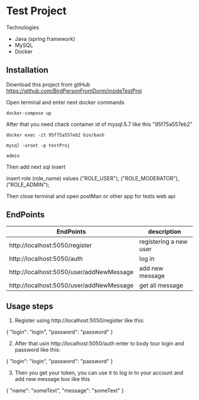 # Test Project

Technologies

- Java (spring framework)
- MySQL
- Docker


## Installation

Download this project from gitHub https://github.com/BirdPersonFromDorm/insideTestProj

Open terminal and enter next docker commands

```
docker-compose up
```
After that you need chack container id of mysql:5.7 like this "95f75a557eb2"

```
docker exec -it 95f75a557eb2 bin/bash
```
```
mysql -uroot -p testProj
```
```
admin
```

Then add next sql insert

insert role
(role_name)
values
("ROLE_USER"),
("ROLE_MODERATOR"),
("ROLE_ADMIN");

Then close terminal and open postMan or other app for tests web api

## EndPoints

| EndPoints | description |
| ------ | ------ |
| http://localhost:5050/register | registering a new user |
| http://localhost:5050/auth | log in |
| http://localhost:5050/user/addNewMessage | add new message |
| http://localhost:5050/user/addNewMessage | get all message |

## Usage steps

1. Register using http://localhost:5050/register like this:

{
"login": "login",
"password": "password"
}

2. After that usin http://localhost:5050/auth enter to body tour login and password like this:

{
"login": "login",
"password": "password"
}

3. Then you get your token, you can use it to log in to your account and add new message box like this

{
"name": "someText",
"message": "someText"
}
